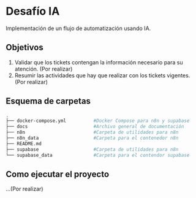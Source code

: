 # Desafío IA
Implementación de un flujo de automatización usando IA.

## Objetivos
1. Validar que los tickets contengan la información necesario para su atención. (Por realizar)
2. Resumir las actividades que hay que realizar con los tickets vigentes. (Por realizar)

## Esquema de carpetas
```bash
.
├── docker-compose.yml          #Docker Compose para n8n y supabase
├── docs                        #Archivo general de documentación
├── n8n                         #Carpeta de utilidades para n8n
├── n8n_data                    #Carpeta para el contenedor n8n
├── README.md
├── supabase                    #Carpeta de utilidades para n8n
└── supabase_data               #Carpeta para el contendor supabase

```

## Como ejecutar el proyecto
...(Por realizar)

